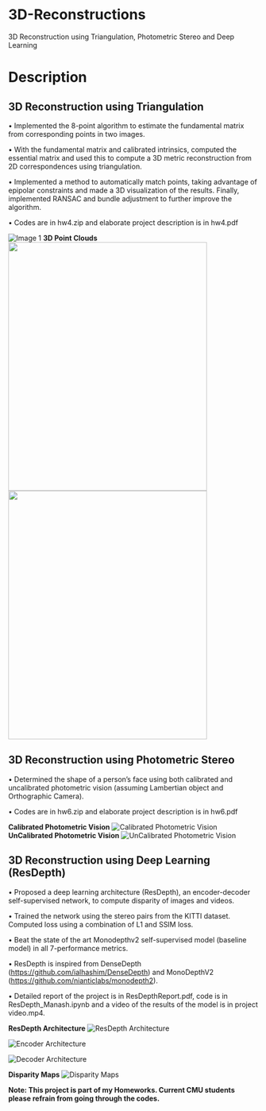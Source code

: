 # 3D-Reconstructions
3D Reconstruction using Triangulation, Photometric Stereo and Deep Learning
# Description

## 3D Reconstruction using Triangulation
•	Implemented the 8-point algorithm to estimate the fundamental matrix from corresponding points in two images.

•	With the fundamental matrix and calibrated intrinsics, computed the essential matrix and used this to compute a 3D metric reconstruction from 2D correspondences using triangulation.

•	Implemented a method to automatically match points, taking advantage of epipolar constraints and made a 3D visualization of the results. Finally, implemented RANSAC and bundle adjustment to further improve the algorithm.

• Codes are in hw4.zip and elaborate project description is in hw4.pdf 

![Image 1](https://github.com/manashpratim/3D-Reconstructions/blob/master/fig2.png)
**3D Point Clouds**
<img align="left" width="400" height="500" src="https://github.com/manashpratim/3D-Reconstructions/blob/master/q1.PNG">
<img align="rights" width="400" height="500" src="https://github.com/manashpratim/3D-Reconstructions/blob/master/q3.png">

## 3D Reconstruction using Photometric Stereo

•	Determined the shape of a person’s face using both calibrated and uncalibrated photometric vision (assuming Lambertian object and Orthographic Camera).

• Codes are in hw6.zip and elaborate project description is in hw6.pdf 

**Calibrated Photometric Vision**
![Calibrated Photometric Vision](https://github.com/manashpratim/3D-Reconstructions/blob/master/albnorm.png)
**UnCalibrated Photometric Vision**
![UnCalibrated Photometric Vision](https://github.com/manashpratim/3D-Reconstructions/blob/master/albnorm2.png)

## 3D Reconstruction using Deep Learning (ResDepth)

•	Proposed a deep learning architecture (ResDepth), an encoder-decoder self-supervised network, to compute disparity of images and videos.

• Trained the network using the stereo pairs from the KITTI dataset. Computed loss using a combination of L1 and SSIM loss.

•	Beat the state of the art Monodepthv2 self-supervised model (baseline model) in all 7-performance metrics. 

• ResDepth is inspired from DenseDepth (https://github.com/ialhashim/DenseDepth) and MonoDepthV2 (https://github.com/nianticlabs/monodepth2).

• Detailed report of the project is in ResDepthReport.pdf, code is in ResDepth_Manash.ipynb and a video of the results of the model is in project video.mp4.

**ResDepth Architecture**
![ResDepth Architecture](https://github.com/manashpratim/3D-Reconstructions/blob/master/architecture.PNG)

![Encoder Architecture](https://github.com/manashpratim/3D-Reconstructions/blob/master/encoder.PNG)

![Decoder Architecture](https://github.com/manashpratim/3D-Reconstructions/blob/master/decoder.PNG)

**Disparity Maps**
![Disparity Maps](https://github.com/manashpratim/3D-Reconstructions/blob/master/pics.PNG)

**Note: This project is part of my Homeworks. Current CMU students please refrain from going through the codes.**

